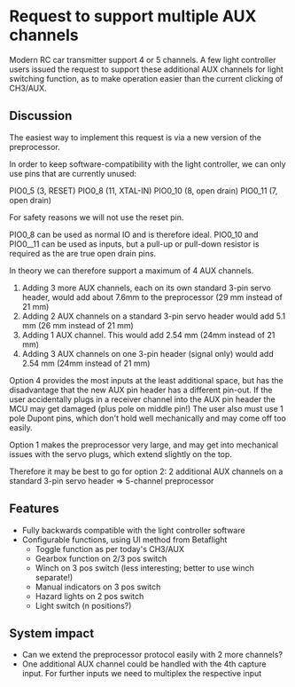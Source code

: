 # Request to support multiple AUX channels

Modern RC car transmitter support 4 or 5 channels. A few light controller users issued the request to support these additional AUX channels for light switching function, as to make operation easier than the current clicking of CH3/AUX.


## Discussion

The easiest way to implement this request is via a new version of the preprocessor.

In order to keep software-compatibility with the light controller, we can only use pins that are currently unused:

PIO0_5  (3, RESET)
PIO0_8  (11, XTAL-IN)
PIO0_10 (8, open drain)
PIO0_11 (7, open drain)

For safety reasons we will not use the reset pin.

PIO0_8 can be used as normal IO and is therefore ideal.
PIO0_10 and PIO0__11 can be used as inputs, but a pull-up or pull-down resistor is required as the are true open drain pins.

In theory we can therefore support a maximum of 4 AUX channels.

1) Adding 3 more AUX channels, each on its own standard 3-pin servo header, would add about 7.6mm to the preprocessor (29 mm instead of 21 mm)
2) Adding 2 AUX channels on a standard 3-pin servo header would add 5.1 mm (26 mm instead of 21 mm)
3) Adding 1 AUX channel. This would add 2.54 mm (24mm instead of 21 mm)
4) Adding 3 AUX channels on one 3-pin header (signal only) would add 2.54 mm (24mm instead of 21 mm)


Option 4 provides the most inputs at the least additional space, but has the disadvantage that the new AUX pin header has a different pin-out. If the user accidentally plugs in a receiver channel into the AUX pin header the MCU may get damaged (plus pole on middle pin!) The user also must use 1 pole Dupont pins, which don't hold well mechanically and may come off too easily.

Option 1 makes the preprocessor very large, and may get into mechanical issues with the servo plugs, which extend slightly on the top.

Therefore it may be best to go for option 2: 2 additional AUX channels on a standard 3-pin servo header => 5-channel preprocessor

## Features

* Fully backwards compatible with the light controller software
* Configurable functions, using UI method from Betaflight
    * Toggle function as per today's CH3/AUX
    * Gearbox function on 2/3 pos switch
    * Winch on 3 pos switch (less interesting; better to use winch separate!)
    * Manual indicators on 3 pos switch
    * Hazard lights on 2 pos switch
    * Light switch (n positions?)

## System impact

* Can we extend the preprocessor protocol easily with 2 more channels?
* One additional AUX channel could be handled with the 4th capture input. For further inputs we need to multiplex the respective input


